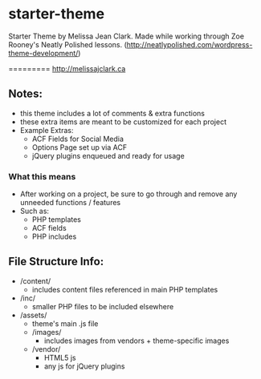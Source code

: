 starter-theme
=============

Starter Theme by Melissa Jean Clark. 
Made while working through Zoe Rooney's Neatly Polished lessons. 
(http://neatlypolished.com/wordpress-theme-development/)

=========
http://melissajclark.ca

## Notes:

- this theme includes a lot of comments & extra functions
- these extra items are meant to be customized for each project
- Example Extras:
    + ACF Fields for Social Media
    + Options Page set up via ACF
    + jQuery plugins enqueued and ready for usage

### What this means

- After working on a project, be sure to go through and remove any unneeded functions / features
- Such as:
    + PHP templates
    + ACF fields
    + PHP includes 

## File Structure Info:
- /content/ 
    - includes content files referenced in main PHP templates
- /inc/
    - smaller PHP files to be included elsewhere
- /assets/
    + theme's main .js file
    + /images/ 
        * includes images from vendors + theme-specific images
    + /vendor/ 
        * HTML5 js
        * any js for jQuery plugins
